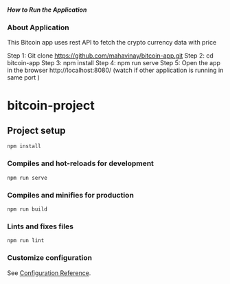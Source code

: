 ##### How to Run the Application

### About Application

This Bitcoin app uses rest API to fetch the crypto currency data with price

Step 1: Git clone https://github.com/mahavinay/bitcoin-app.git
Step 2: cd bitcoin-app
Step 3: npm install
Step 4: npm run serve
Step 5: Open the app in the browser http://localhost:8080/ (watch if other application is running in same port )

# bitcoin-project

## Project setup

```
npm install
```

### Compiles and hot-reloads for development

```
npm run serve
```

### Compiles and minifies for production

```
npm run build
```

### Lints and fixes files

```
npm run lint
```

### Customize configuration

See [Configuration Reference](https://cli.vuejs.org/config/).
